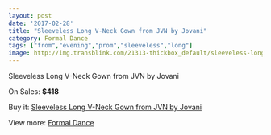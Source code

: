 ```yaml
---
layout: post
date: '2017-02-28'
title: "Sleeveless Long V-Neck Gown from JVN by Jovani"
category: Formal Dance
tags: ["from","evening","prom","sleeveless","long"]
image: http://img.transblink.com/21313-thickbox_default/sleeveless-long-v-neck-gown-from-jvn-by-jovani.jpg
---
```

Sleeveless Long V-Neck Gown from JVN by Jovani

On Sales: **$418**
<a href="https://www.transblink.com/en/formal-dance/6755-sleeveless-long-v-neck-gown-from-jvn-by-jovani.html"><amp-img layout="responsive" width="600" height="600" src="//img.transblink.com/21313-thickbox_default/sleeveless-long-v-neck-gown-from-jvn-by-jovani.jpg" alt="Sleeveless Long V-Neck Gown from JVN by Jovani 0" /></a>
<a href="https://www.transblink.com/en/formal-dance/6755-sleeveless-long-v-neck-gown-from-jvn-by-jovani.html"><amp-img layout="responsive" width="600" height="600" src="//img.transblink.com/21315-thickbox_default/sleeveless-long-v-neck-gown-from-jvn-by-jovani.jpg" alt="Sleeveless Long V-Neck Gown from JVN by Jovani 1" /></a>
<a href="https://www.transblink.com/en/formal-dance/6755-sleeveless-long-v-neck-gown-from-jvn-by-jovani.html"><amp-img layout="responsive" width="600" height="600" src="//img.transblink.com/21314-thickbox_default/sleeveless-long-v-neck-gown-from-jvn-by-jovani.jpg" alt="Sleeveless Long V-Neck Gown from JVN by Jovani 2" /></a>

Buy it: [Sleeveless Long V-Neck Gown from JVN by Jovani](https://www.transblink.com/en/formal-dance/6755-sleeveless-long-v-neck-gown-from-jvn-by-jovani.html "Sleeveless Long V-Neck Gown from JVN by Jovani")

View more: [Formal Dance](https://www.transblink.com/en/6-formal-dance "Formal Dance")